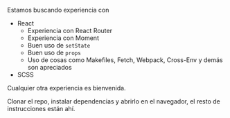 Estamos buscando experiencia con
  - React
    - Experiencia con React Router
    - Experiencia con Moment
    - Buen uso de `setState`
    - Buen uso de `props`
    - Uso de cosas como Makefiles, Fetch, Webpack, Cross-Env y demás son apreciados
  - SCSS

Cualquier otra experiencia es bienvenida.

Clonar el repo, instalar dependencias y abrirlo en el navegador, el resto de instrucciones están ahí.


